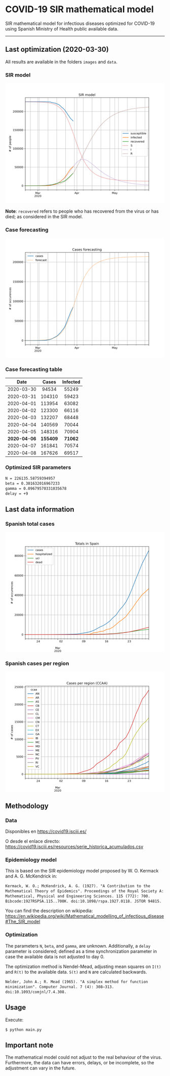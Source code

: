 # COVID-19 SIR mathematical model

SIR mathematical model for infectious diseases optimized for COVID-19 using Spanish Ministry of Health public available data.

-----

## Last optimization (2020-03-30)

All results are available in the folders `images` and `data`.

### SIR model

![sir](https://github.com/agastalver/sir-covid-19-spain/raw/master/images/generated-sir.png "SIR Model")

**Note**: `recovered` refers to people who has recovered from the virus or has died; as considered in the SIR model.

### Case forecasting

![sir-cases](https://github.com/agastalver/sir-covid-19-spain/raw/master/images/generated-sir-cases.png "SIR Model Cases")

### Case forecasting table

| Date           | Cases      | Infected   |
|:--------------:|:----------:|:----------:|
| 2020-03-30     |  94534     | 55249      |
| 2020-03-31     | 104310     | 59423      |
| 2020-04-01     | 113954     | 63082      |
| 2020-04-02     | 123300     | 66116      |
| 2020-04-03     | 132207     | 68448      |
| 2020-04-04     | 140569     | 70044      |
| 2020-04-05     | 148316     | 70904      |
| **2020-04-06** | **155409** | **71062**  |
| 2020-04-07     | 161841     | 70574      |
| 2020-04-08     | 167626     | 69517      |

### Optimized SIR parameters

```
N = 226135.58759394957
beta = 0.301632016967233
gamma = 0.09679570331035678
delay = +9
```
## Last data information

### Spanish total cases

![total](https://github.com/agastalver/sir-covid-19-spain/raw/master/images/generated-total.png "Total cases")

### Spanish cases per region

![ccaa](https://github.com/agastalver/sir-covid-19-spain/raw/master/images/generated-ccaa.png "CCAA cases")

## Methodology

### Data

Disponibles en https://covid19.isciii.es/

O desde el enlace directo: https://covid19.isciii.es/resources/serie_historica_acumulados.csv

### Epidemiology model

This is based on the SIR epidemiology model proposed by W. O. Kermack and A. G. McKendrick in:

```
Kermack, W. O.; McKendrick, A. G. (1927). "A Contribution to the Mathematical Theory of Epidemics". Proceedings of the Royal Society A: Mathematical, Physical and Engineering Sciences. 115 (772): 700. Bibcode:1927RSPSA.115..700K. doi:10.1098/rspa.1927.0118. JSTOR 94815.
```

You can find the description on wikipedia: https://en.wikipedia.org/wiki/Mathematical_modelling_of_infectious_disease#The_SIR_model

### Optimization

The parameters `N`, `beta`, and `gamma`, are unknown. Additionally, a `delay` parameter is considered; defined as a time synchronization parameter in case the available data is not adjusted to day 0.

The optimization method is Nendel-Mead, adjusting mean squares on `I(t)` and `R(t)` to the available data. `S(t)` and `N` are calculated backwards.

```
Nelder, John A.; R. Mead (1965). "A simplex method for function minimization". Computer Journal. 7 (4): 308–313. doi:10.1093/comjnl/7.4.308.
```

## Usage

Execute:

```
$ python main.py
```

## Important note

The mathematical model could not adjust to the real behaviour of the virus. Furthermore, the data can have errors, delays, or be incomplete, so the adjustment can vary in the future.

